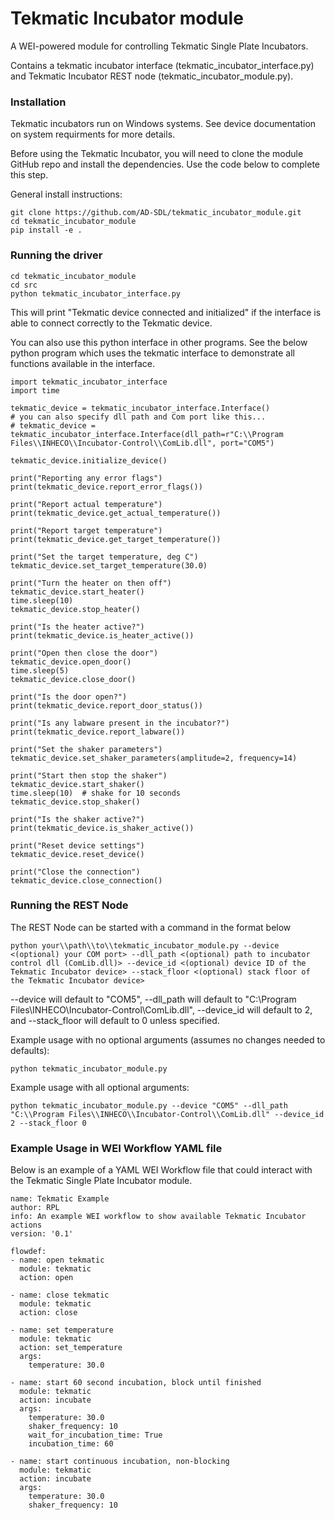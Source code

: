 # Tekmatic Incubator module

A WEI-powered module for controlling Tekmatic Single Plate Incubators.

Contains a tekmatic incubator interface (tekmatic_incubator_interface.py) and Tekmatic Incubator REST node (tekmatic_incubator_module.py).

### Installation

Tekmatic incubators run on Windows systems. See device documentation on system requirments for more details.

Before using the Tekmatic Incubator, you will need to clone the module GitHub repo and install the dependencies. Use the code below to complete this step. 

General install instructions: 

    git clone https://github.com/AD-SDL/tekmatic_incubator_module.git
    cd tekmatic_incubator_module 
    pip install -e .

### Running the driver

    cd tekmatic_incubator_module
    cd src
    python tekmatic_incubator_interface.py

This will print "Tekmatic device connected and initialized" if the interface is able to connect correctly to the Tekmatic device.

You can also use this python interface in other programs. See the below python program which uses the tekmatic interface to demonstrate all functions available in the interface. 

    import tekmatic_incubator_interface
    import time

    tekmatic_device = tekmatic_incubator_interface.Interface()
    # you can also specify dll path and Com port like this...
    # tekmatic_device = tekmatic_incubator_interface.Interface(dll_path=r"C:\\Program Files\\INHECO\\Incubator-Control\\ComLib.dll", port="COM5")

    tekmatic_device.initialize_device()

    print("Reporting any error flags")
    print(tekmatic_device.report_error_flags())

    print("Report actual temperature")
    print(tekmatic_device.get_actual_temperature())

    print("Report target temperature")
    print(tekmatic_device.get_target_temperature())

    print("Set the target temperature, deg C")
    tekmatic_device.set_target_temperature(30.0)

    print("Turn the heater on then off")
    tekmatic_device.start_heater()
    time.sleep(10)
    tekmatic_device.stop_heater()

    print("Is the heater active?")
    print(tekmatic_device.is_heater_active())

    print("Open then close the door")
    tekmatic_device.open_door()
    time.sleep(5)
    tekmatic_device.close_door()

    print("Is the door open?")
    print(tekmatic_device.report_door_status())

    print("Is any labware present in the incubator?")
    print(tekmatic_device.report_labware())

    print("Set the shaker parameters")
    tekmatic_device.set_shaker_parameters(amplitude=2, frequency=14)

    print("Start then stop the shaker")
    tekmatic_device.start_shaker()
    time.sleep(10)  # shake for 10 seconds
    tekmatic_device.stop_shaker()

    print("Is the shaker active?")
    print(tekmatic_device.is_shaker_active())

    print("Reset device settings")
    tekmatic_device.reset_device()

    print("Close the connection")
    tekmatic_device.close_connection()


### Running the REST Node

The REST Node can be started with a command in the format below

    python your\\path\\to\\tekmatic_incubator_module.py --device <(optional) your COM port> --dll_path <(optional) path to incubator control dll (ComLib.dll)> --device_id <(optional) device ID of the Tekmatic Incubator device> --stack_floor <(optional) stack floor of the Tekmatic Incubator device>

--device will default to "COM5", --dll_path will default to "C:\\Program Files\\INHECO\\Incubator-Control\\ComLib.dll", --device_id will default to 2, and 
--stack_floor will default to 0 unless specified. 

Example usage with no optional arguments (assumes no changes needed to defaults): 

    python tekmatic_incubator_module.py


Example usage with all optional arguments: 

    python tekmatic_incubator_module.py --device "COM5" --dll_path "C:\\Program Files\\INHECO\\Incubator-Control\\ComLib.dll" --device_id 2 --stack_floor 0


### Example Usage in WEI Workflow YAML file

Below is an example of a YAML WEI Workflow file that could interact with the Tekmatic Single Plate Incubator module. 

    name: Tekmatic Example
    author: RPL 
    info: An example WEI workflow to show available Tekmatic Incubator actions
    version: '0.1'

    flowdef:
    - name: open tekmatic
      module: tekmatic
      action: open

    - name: close tekmatic
      module: tekmatic
      action: close

    - name: set temperature
      module: tekmatic
      action: set_temperature
      args:
        temperature: 30.0

    - name: start 60 second incubation, block until finished
      module: tekmatic
      action: incubate
      args: 
        temperature: 30.0
        shaker_frequency: 10
        wait_for_incubation_time: True
        incubation_time: 60

    - name: start continuous incubation, non-blocking
      module: tekmatic
      action: incubate
      args: 
        temperature: 30.0
        shaker_frequency: 10